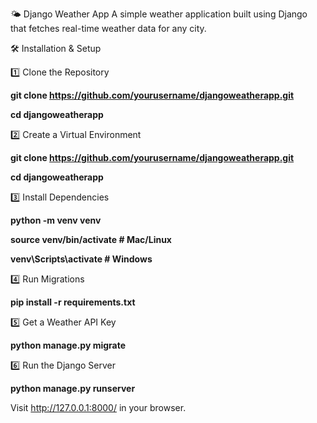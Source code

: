 🌤 Django Weather App
A simple weather application built using Django that fetches real-time weather data for any city.

🛠 Installation & Setup

1️⃣ Clone the Repository

**git clone https://github.com/yourusername/djangoweatherapp.git**

**cd djangoweatherapp**


2️⃣ Create a Virtual Environment

**git clone https://github.com/yourusername/djangoweatherapp.git**

**cd djangoweatherapp**



3️⃣ Install Dependencies

**python -m venv venv**

**source venv/bin/activate    # Mac/Linux**

**venv\Scripts\activate       # Windows**


4️⃣ Run Migrations

**pip install -r requirements.txt**



5️⃣ Get a Weather API Key

**python manage.py migrate**



6️⃣ Run the Django Server

**python manage.py runserver**


Visit http://127.0.0.1:8000/ in your browser.
